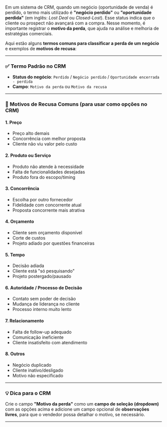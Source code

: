 Em um sistema de CRM, quando um negócio (oportunidade de venda) é perdido, o termo mais utilizado é **"negócio perdido"** ou **"oportunidade perdida"** (em inglês: *Lost Deal* ou *Closed-Lost*). Esse status indica que o cliente ou prospect não avançará com a compra. Nesse momento, é importante registrar o **motivo da perda**, que ajuda na análise e melhoria de estratégias comerciais.

Aqui estão alguns **termos comuns para classificar a perda de um negócio** e exemplos de **motivos de recusa**:

---

### ✅ **Termo Padrão no CRM**

* **Status do negócio**: `Perdido` / `Negócio perdido` / `Oportunidade encerrada - perdida`
* **Campo**: `Motivo da perda` ou `Motivo da recusa`

---

### 📌 **Motivos de Recusa Comuns (para usar como opções no CRM)**

#### 1. **Preço**

* Preço alto demais
* Concorrência com melhor proposta
* Cliente não viu valor pelo custo

#### 2. **Produto ou Serviço**

* Produto não atende à necessidade
* Falta de funcionalidades desejadas
* Produto fora do escopo/timing

#### 3. **Concorrência**

* Escolha por outro fornecedor
* Fidelidade com concorrente atual
* Proposta concorrente mais atrativa

#### 4. **Orçamento**

* Cliente sem orçamento disponível
* Corte de custos
* Projeto adiado por questões financeiras

#### 5. **Tempo**

* Decisão adiada
* Cliente está "só pesquisando"
* Projeto postergado/pausado

#### 6. **Autoridade / Processo de Decisão**

* Contato sem poder de decisão
* Mudança de liderança no cliente
* Processo interno muito lento

#### 7. **Relacionamento**

* Falta de follow-up adequado
* Comunicação ineficiente
* Cliente insatisfeito com atendimento

#### 8. **Outros**

* Negócio duplicado
* Cliente inativo/desligado
* Motivo não especificado

---

### 💡 Dica para o CRM

Crie o campo **"Motivo da perda"** como um **campo de seleção (dropdown)** com as opções acima e adicione um campo opcional de **observações livres**, para que o vendedor possa detalhar o motivo, se necessário.

---

